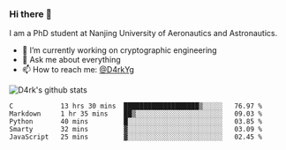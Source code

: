 ### Hi there 👋

I am a PhD student at Nanjing University of Aeronautics and Astronautics.

- 🔭 I’m currently working on cryptographic engineering
- 💬 Ask me about everything
- 📫 How to reach me: [@D4rkYg](https://twitter.com/D4rkYg)

![D4rk's github stats](https://github-readme-stats.vercel.app/api?username=dd4rk&show_icons=true&title_color=fff&icon_color=79ff97&text_color=9f9f9f&bg_color=151515)

<!--START_SECTION:waka-->
```text
C            13 hrs 30 mins  ███████████████████▒░░░░░   76.97 % 
Markdown     1 hr 35 mins    ██▒░░░░░░░░░░░░░░░░░░░░░░   09.03 % 
Python       40 mins         █░░░░░░░░░░░░░░░░░░░░░░░░   03.85 % 
Smarty       32 mins         ▓░░░░░░░░░░░░░░░░░░░░░░░░   03.09 % 
JavaScript   25 mins         ▓░░░░░░░░░░░░░░░░░░░░░░░░   02.45 % 
```
<!--END_SECTION:waka-->
